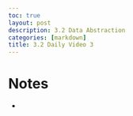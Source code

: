```yaml
---
toc: true
layout: post
description: 3.2 Data Abstraction
categories: [markdown]
title: 3.2 Daily Video 3 
---
```


# Notes 
- 